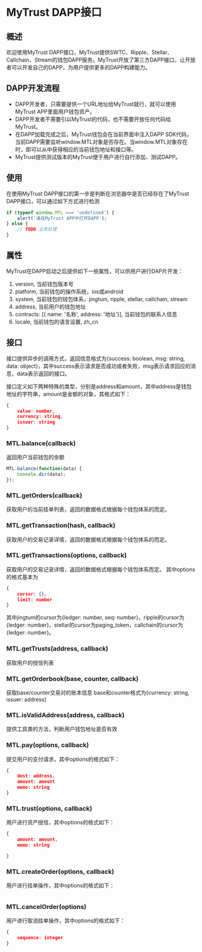 # MyTrust DAPP接口

## 概述

欢迎使用MyTrust DAPP接口，MyTrust提供SWTC、Ripple、Stellar、Callchain、Stream的钱包DAPP服务。MyTrust开放了第三方DAPP接口，让开放者可以开发自己的DAPP，为用户提供更多的DAPP构建能力。

## DAPP开发流程

 - DAPP开发者，只需要提供一个URL地址给MyTrust就行，就可以使用MyTrust APP里面用户钱包资产。
 - DAPP开发者不需要引以MyTrust的代码，也不需要开放任何代码给MyTrust。
 - 在DAPP加载完成之后，MyTrust钱包会在当前界面中注入DAPP SDK代码，当前DAPP需要监听window.MTL对象是否存在。当window.MTL对象存在时，即可以从中获得相应的当前钱包地址和接口等。
 - MyTrust提供测试版本的MyTrust便于用户进行自行添加、测试DAPP。


## 使用

在使用MyTrust DAPP接口的第一步是判断在浏览器中是否已经存在了MyTrust DAPP接口，可以通过如下方式进行检测

```js
if (typeof window.MTL === 'undefined') {
    alert('请在MyTrust APP中打开DAPP');
} else {
    // TODO 业务处理
}
```

## 属性

MyTrust在DAPP启动之后提供如下一些属性，可以供用户进行DAP片开发：

1. version, 当前钱包版本号
2. platform, 当前钱包的操作系统，ios或android
3. system, 当前钱包的钱包体系，jingtum, ripple, stellar, callchain, stream
4. address, 当前用户的钱包地址
5. contracts: [{ name: '名称', address: '地址'}], 当前钱包的联系人信息
6. locale, 当前钱包的语言设置, zh_cn

## 接口

接口提供异步的调用方式，返回信息格式为{success: boolean, msg: string, data: object}，其中success表示请求是否成功或者失败，msg表示请求回应的消息，data表示返回的接口。

接口定义如下两种特殊的类型，分别是address和amount，其中address是钱包地址的字符串，amount是金额的对象，其格式如下：
```json
{
    value: number,
    currency: string,
    issuer: string
}
```

### MTL.balance(callback)

返回用户当前钱包的余额

```js
MTL.balance(function(data) {
    console.dir(data);
});
```

### MTL.getOrders(callback)

获取用户的当前挂单列表，返回的数据格式根据每个钱包体系的而定。


### MTL.getTransaction(hash, callback)

获取用户的交易记录详情，返回的数据格式根据每个钱包体系的而定。


### MTL.getTransactions(options, callback)

获取用户的交易记录详情，返回的数据格式根据每个钱包体系而定。
其中options的格式基本为
```json
{
    cursor: {},
    limit: number
}
```
其中jingtum的cursor为{ledger: number, seq: number}，ripple的cursor为{ledger: number}，stellar的cursor为paging_token，callchain的cursor为{ledger: number}。


### MTL.getTrusts(address, callback)

获取用户的授信列表


### MTL.getOrderbook(base, counter, callback)

获取base/counter交易对的账本信息
base和counter格式为{currency: string, issuer: address}


### MTL.isValidAddress(address, callback)

提供工具类的方法，判断用户钱包地址是否有效


### MTL.pay(options, callback)

提交用户的支付请求，其中options的格式如下：
```json
{
    dest: address,
    amount: amount
    memo: string
}
```

### MTL.trust(options, callback)

用户进行资产授信，其中options的格式如下：
```json
{
    amount: amount,
    memo: string

}
```

### MTL.createOrder(options, callback)

用户进行挂单操作，其中options的格式如下：
```json
```

### MTL.cancelOrder(options)

用户进行取消挂单操作，其中options的格式如下：
```json
{
    sequence: integer
}
```
